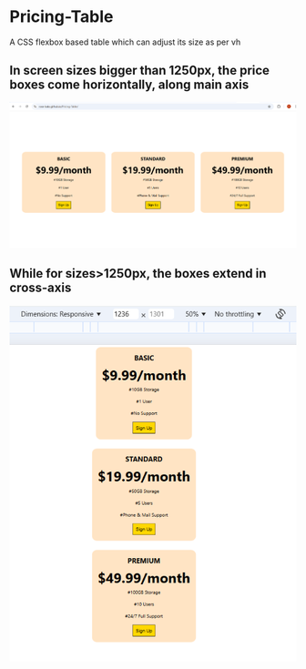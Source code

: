 ﻿# Pricing-Table
A CSS flexbox based table
which can adjust its size as per vh

## In screen sizes bigger than 1250px, the price boxes come horizontally, along main axis
![In screen sizes bigger than 1250px, the price boxes come horizontally, along main axis](image-1.png)

## While for sizes>1250px, the boxes extend in cross-axis
![While for sizes>1250px, the boxes extend in cross-axis](image-2.png)
